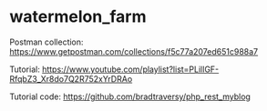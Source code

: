 # watermelon_farm

Postman collection:
https://www.getpostman.com/collections/f5c77a207ed651c988a7

Tutorial:
https://www.youtube.com/playlist?list=PLillGF-RfqbZ3_Xr8do7Q2R752xYrDRAo

Tutorial code:
https://github.com/bradtraversy/php_rest_myblog
